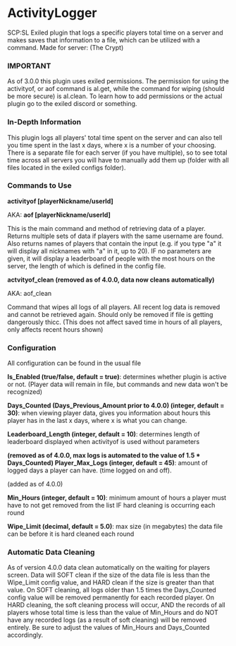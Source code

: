 # ActivityLogger
SCP:SL Exiled plugin that logs a specific players total time on a server and makes saves that information to a file, which can be utilized with a command. Made for server: (The Crypt)
### IMPORTANT
As of 3.0.0 this plugin uses exiled permissions. The permission for using the activityof, or aof command is al.get, while the command for wiping (should be more secure) is al.clean. To learn how to add permissions or the actual plugin go to the exiled discord or something.
### In-Depth Information
This plugin logs all players' total time spent on the server and can also tell you time spent in the last x days, where x is a number of your choosing.
There is a separate file for each server (if you have multiple), so to see total time across all servers you will have to manually add them up (folder with all files located in the exiled configs folder).
### Commands to Use
<b>activityof [playerNickname/userId]</b> 

AKA: <b>aof [playerNickname/userId]</b>   
   
This is the main command and method of retrieving data of a player. Returns multiple sets of data if players with the same username are found. Also returns names of players that contain the input (e.g. if you type "a" it will display all nicknames with "a" in it, up to 20). IF no parameters are given, it will display a leaderboard of people with the most hours on the server, the length of which is defined in the config file.


<b>actvityof_clean (removed as of 4.0.0, data now cleans automatically)</b>
   
AKA: </b>aof_clean</b>
   
Command that wipes all logs of all players. All recent log data is removed and cannot be retrieved again. Should only be removed if file is getting dangerously thicc. (This does not affect saved time in hours of all players, only affects recent hours shown)

### Configuration
All configuration can be found in the usual file

<b>Is_Enabled (true/false, default = true)</b>: determines whether plugin is active or not. (Player data will remain in file, but commands and new data won't be recognized)

<b>Days_Counted (Days_Previous_Amount prior to 4.0.0) (integer, default = 30)</b>: when viewing player data, gives you information about hours this player has in the last x days, where x is what you can change.

<b>Leaderboard_Length (integer, default = 10)</b>: determines length of leaderboard displayed when activityof is used without parameters

<b>(removed as of 4.0.0, max logs is automated to the value of 1.5 * Days_Counted) Player_Max_Logs (integer, default = 45)</b>: amount of logged days a player can have. (time logged on and off).

(added as of 4.0.0)

<b>Min_Hours (integer, default = 10)</b>: minimum amount of hours a player must have to not get removed from the list IF hard cleaning is occurring each round

<b>Wipe_Limit (decimal, default = 5.0)</b>: max size (in megabytes) the data file can be before it is hard cleaned each round

### Automatic Data Cleaning
As of version 4.0.0 data clean automatically on the waiting for players screen. Data will SOFT clean if the size of the data file is less than the Wipe_Limit config value, and HARD clean if the size is greater than that value. On SOFT cleaning, all logs older than 1.5 times the Days_Counted config value will be removed permanently for each recorded player. On HARD cleaning, the soft cleaning process will occur, AND the records of all players whose total time is less than the value of Min_Hours and do NOT have any recorded logs (as a result of soft cleaning) will be removed entirely. Be sure to adjust the values of Min_Hours and Days_Counted accordingly.
